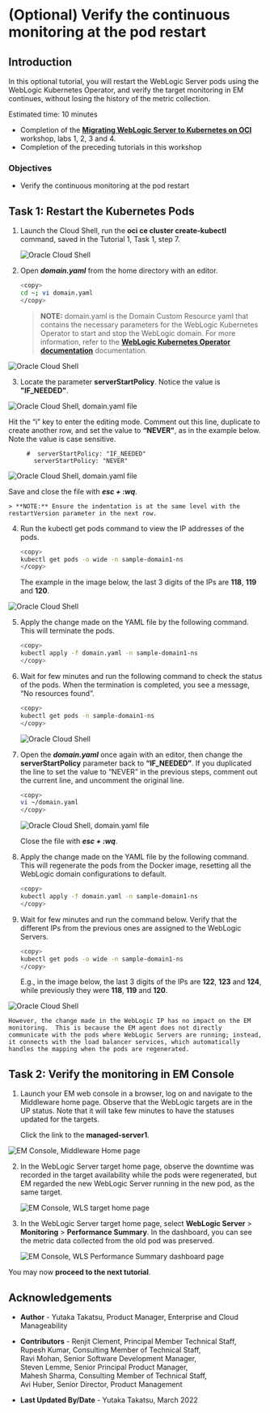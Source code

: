 # (Optional) Verify the continuous monitoring at the pod restart

## Introduction

In this optional tutorial, you will restart the WebLogic Server pods using the WebLogic Kubernetes Operator, and verify the target monitoring in EM continues, without losing the history of the metric collection.

Estimated time: 10 minutes

* Completion of the **[Migrating WebLogic Server to Kubernetes on OCI](https://apexapps.oracle.com/pls/apex/dbpm/r/livelabs/view-workshop?wid=567)** workshop, labs 1, 2, 3 and 4.
* Completion of the preceding tutorials in this workshop


### Objectives
* Verify the continuous monitoring at the pod restart

## **Task 1**: Restart the Kubernetes Pods

1. Launch the Cloud Shell, run the **oci ce cluster create-kubectl** command, saved in the Tutorial 1, Task 1, step 7.

   ![Oracle Cloud Shell](images/1-1-cloudshell.png " ")

2.  Open ***domain.yaml*** from the home directory with an editor.

    ``` bash
    <copy>
    cd ~; vi domain.yaml
    </copy>
    ```
    > **NOTE:** domain.yaml is the Domain Custom Resource yaml that contains the necessary parameters for the WebLogic Kubernetes Operator to start and stop the WebLogic domain. For more information, refer to the **[WebLogic Kubernetes Operator documentation](https://oracle.github.io/weblogic-kubernetes-operator/)**  documentation.

   ![Oracle Cloud Shell](images/1-2-cloudshell.png " ")

3.  Locate the parameter **serverStartPolicy**. Notice the value is **"IF_NEEDED"**.

   ![Oracle Cloud Shell, domain.yaml file](images/1-3-cloudshell.png " ")

   Hit the “i” key to enter the editing mode. Comment out this line, duplicate to create another row, and set the value to **“NEVER"**, as in the example below. Note the value is case sensitive.

         #  serverStartPolicy: "IF_NEEDED"
           serverStartPolicy: "NEVER"

   ![Oracle Cloud Shell, domain.yaml file](images/1-4-cloudshell.png " ")

   Save and close the file with ***esc + :wq***. 	

    > **NOTE:** Ensure the indentation is at the same level with the restartVersion parameter in the next row.

4.  Run the kubectl get pods command to view the IP addresses of the pods.

    ``` bash
    <copy>
    kubectl get pods -o wide -n sample-domain1-ns
    </copy>
    ```

       The example in the image below, the last 3 digits of the IPs are **118**, **119** and **120**.

   ![Oracle Cloud Shell](images/1-5-cloudshell.png " ")

5. Apply the change made on the YAML file by the following command. This will terminate the pods.

    ``` bash
    <copy>
    kubectl apply -f domain.yaml -n sample-domain1-ns
    </copy>
    ```
6. Wait for few minutes and run the following command to check the status of the pods.  When the termination is completed, you see a message, “No resources found”.

    ``` bash
    <copy>
    kubectl get pods -n sample-domain1-ns
    </copy>
    ```
   ![Oracle Cloud Shell](images/1-6-cloudshell.png " ")

7. Open the ***domain.yaml*** once again with an editor, then change the **serverStartPolicy** parameter back to **“IF_NEEDED”**. If you duplicated the line to set the value to “NEVER” in the previous steps, comment out the current line, and uncomment the original line.

    ``` bash
    <copy>
    vi ~/domain.yaml
    </copy>
    ```

   ![Oracle Cloud Shell, domain.yaml file](images/1-7-cloudshell.png " ")

   Close the file with ***esc + :wq***.

8.  Apply the change made on the YAML file by the following command. This will regenerate the pods from the Docker image, resetting all the WebLogic domain configurations to default.

    ``` bash
    <copy>
    kubectl apply -f domain.yaml -n sample-domain1-ns
    </copy>
    ```

9.  Wait for few minutes and run the command below.  Verify that the different IPs from the previous ones are assigned to the WebLogic Servers.

    ``` bash
    <copy>
    kubectl get pods -o wide -n sample-domain1-ns
    </copy>
    ```

    E.g., in the image below, the last 3 digits of the IPs are **122**, **123** and **124**, while previously they were **118**, **119** and **120**.

   ![Oracle Cloud Shell](images/1-8-cloudshell.png " ")

    However, the change made in the WebLogic IP has no impact on the EM monitoring.  This is because the EM agent does not directly communicate with the pods where WebLogic Servers are running; instead, it connects with the load balancer services, which automatically handles the mapping when the pods are regenerated.  


## **Task 2**: Verify the monitoring in EM Console


1.  Launch your EM web console in a browser, log on and navigate to the Middleware home page.  Observe that the WebLogic targets are in the UP status.  Note that it will take few minutes to have the statuses updated for the targets.

    Click the link to the **managed-server1**.

   ![EM Console, Middleware Home page](images/2-1-emcc.png " ")

2. In the WebLogic Server target home page, observe the downtime was recorded in the target availability while the pods were regenerated, but EM regarded the new WebLogic Server running in the new pod, as the same target.

   ![EM Console, WLS target home page](images/2-2-emcc.png " ")

3. In the WebLogic Server target home page, select **WebLogic Server** > **Monitoring** > **Performance Summary**. In the dashboard, you can see the metric data collected from the old pod was preserved.

   ![EM Console, WLS Performance Summary dashboard page](images/2-3-emcc.png " ")




You may now **proceed to the next tutorial**.


## Acknowledgements

* **Author** - Yutaka Takatsu, Product Manager, Enterprise and Cloud Manageability
- **Contributors** -
Renjit Clement, Principal Member Technical Staff,  
Rupesh Kumar, Consulting Member of Technical Staff,  
Ravi Mohan, Senior Software Development Manager,  
Steven Lemme, Senior Principal Product Manager,  
Mahesh Sharma, Consulting Member of Technical Staff,  
Avi Huber, Senior Director, Product Management  
* **Last Updated By/Date** - Yutaka Takatsu, March 2022
